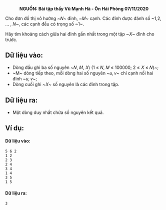 **<center>NGUỒN: Bài tập thầy Vũ Mạnh Hà - Ôn Hải Phòng 07/11/2020</center>**

Cho đơn đồ thị vô hướng ~𝑁~ đỉnh, ~𝑀~ cạnh. Các đỉnh được đánh số ~1,2, … , 𝑁~, các cạnh đều có trọng số ~1~.

Hãy tìm khoảng cách giữa hai đỉnh gần nhất trong một tập ~𝑋~ đỉnh cho trước.

## Dữ liệu vào:
- Dòng đầu ghi ba số nguyên ~𝑁, 𝑀, 𝑋\ (1 ≤ 𝑁, 𝑀 ≤ 100000; 2 ≤ 𝑋 ≤ 𝑁)~;
- ~M~ dòng tiếp theo, mỗi dòng hai số nguyên ~𝑢, 𝑣~ chỉ cạnh nối hai đỉnh ~𝑢, 𝑣~;
- Dòng cuối ghi ~𝑋~ số nguyên là các đỉnh trong tập.

## Dữ liệu ra:
- Một dòng duy nhất chứa số nguyên kết quả.

## Ví dụ:
#### Dữ liệu vào:
```
5 6 2
1 2
2 3
2 4
3 4
1 4
3 5
1 5
```

#### Dữ liệu ra:
```
3
```